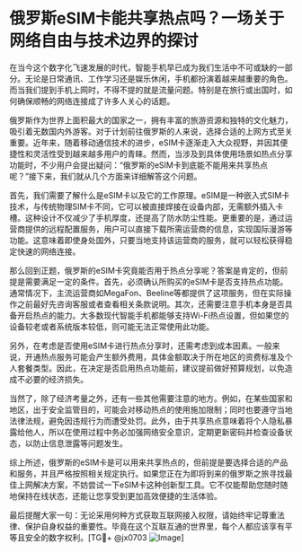 # 俄罗斯eSIM卡能共享热点吗？一场关于网络自由与技术边界的探讨

在当今这个数字化飞速发展的时代，智能手机早已成为我们生活中不可或缺的一部分。无论是日常通讯、工作学习还是娱乐休闲，手机都扮演着越来越重要的角色。而当我们提到手机上网时，不得不提的就是流量问题。特别是在旅行或出国时，如何确保顺畅的网络连接成了许多人关心的话题。

俄罗斯作为世界上面积最大的国家之一，拥有丰富的旅游资源和独特的文化魅力，吸引着无数国内外游客。对于计划前往俄罗斯的人来说，选择合适的上网方式至关重要。近年来，随着移动通信技术的进步，eSIM卡逐渐走入大众视野，并因其便捷性和灵活性受到越来越多用户的青睐。然而，当涉及到具体使用场景如热点分享功能时，不少用户会提出疑问：“俄罗斯的eSIM卡到底能不能用来共享热点呢？”接下来，我们就从几个方面来详细解答这个问题。

首先，我们需要了解什么是eSIM卡以及它的工作原理。eSIM是一种嵌入式SIM卡技术，与传统物理SIM卡不同，它可以被直接焊接在设备内部，无需额外插入卡槽。这种设计不仅减少了手机厚度，还提高了防水防尘性能。更重要的是，通过运营商提供的远程配置服务，用户可以直接下载所需运营商的信息，实现国际漫游等功能。这意味着即使身处国外，只要当地支持该运营商的服务，就可以轻松获得稳定快速的网络连接。

那么回到正题，俄罗斯的eSIM卡究竟能否用于热点分享呢？答案是肯定的，但前提是需要满足一定的条件。首先，必须确认所购买的eSIM卡是否支持热点功能。通常情况下，主流运营商如MegaFon、Beeline等都提供了这项服务，但在实际操作之前最好先咨询客服或者查看相关条款说明。其次，还需要注意手机本身是否具备开启热点的能力。大多数现代智能手机都能够支持Wi-Fi热点设置，但如果您的设备较老或者系统版本较低，则可能无法正常使用此功能。

另外，在考虑是否使用eSIM卡进行热点分享时，还需考虑到成本因素。一般来说，开通热点服务可能会产生额外费用，具体金额取决于所在地区的资费标准及个人套餐类型。因此，在决定是否启用热点功能前，建议提前做好预算规划，以免造成不必要的经济损失。

当然了，除了经济考量之外，还有一些其他需要注意的地方。例如，在某些国家和地区，出于安全监管目的，可能会对移动热点的使用施加限制；同时也要遵守当地法律法规，避免因违规行为而遭受处罚。此外，由于共享热点意味着将个人隐私暴露给他人，所以在使用过程中务必加强网络安全意识，定期更新密码并检查设备状态，以防止信息泄露等问题发生。

综上所述，俄罗斯的eSIM卡是可以用来共享热点的，但前提是要选择合适的产品和服务，并且严格按照相关规定执行。如果您正在为即将到来的俄罗斯之旅寻找最佳上网解决方案，不妨尝试一下eSIM卡这种创新型工具。它不仅能帮助您随时随地保持在线状态，还能让您享受到更加高效便捷的生活体验。

最后提醒大家一句：无论采用何种方式获取互联网接入权限，请始终牢记尊重法律、保护自身权益的重要性。毕竟在这个互联互通的世界里，每个人都应该享有平等且安全的数字权利。[TG💪+ @jx0703 ![Image](https://github.com/user-attachments/assets/dbca1d08-cadb-493c-b0ec-ad6f7a83f270)]